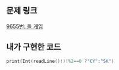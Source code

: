 ## 문제 링크

[9655번: 돌 게임](https://www.acmicpc.net/problem/9655)

## 내가 구현한 코드

```swift
print(Int(readLine()!)!%2==0 ?"CY":"SK")
```